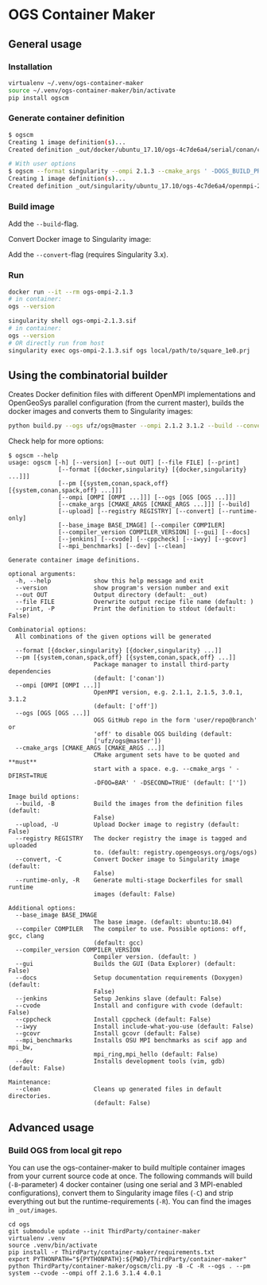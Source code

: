 # OGS Container Maker

## General usage

### Installation

```bash
virtualenv ~/.venv/ogs-container-maker
source ~/.venv/ogs-container-maker/bin/activate
pip install ogscm
```

### Generate container definition

```bash
$ ogscm
Creating 1 image definition(s)...
Created definition _out/docker/ubuntu_17.10/ogs-4c7de6a4/serial/conan/cmake-d41d8cd9/Dockerfile

# With user options
$ ogscm --format singularity --ompi 2.1.3 --cmake_args ' -DOGS_BUILD_PROCESSES=GroundwaterFlow'
Creating 1 image definition(s)...
Created definition _out/singularity/ubuntu_17.10/ogs-4c7de6a4/openmpi-2.1.3/conan/cmake-fde09bf7/Singularity.de
```

### Build image

Add the `--build`-flag.

Convert Docker image to Singularity image:

Add the `--convert`-flag (requires Singularity 3.x).

### Run

```bash
docker run --it --rm ogs-ompi-2.1.3
# in container:
ogs --version
```

```bash
singularity shell ogs-ompi-2.1.3.sif
# in container:
ogs --version
# OR directly run from host
singularity exec ogs-ompi-2.1.3.sif ogs local/path/to/square_1e0.prj
```

## Using the combinatorial builder

Creates Docker definition files with different OpenMPI implementations and OpenGeoSys parallel configuration (from the current master), builds the docker images and converts them to Singularity images:

```bash
python build.py --ogs ufz/ogs@master --ompi 2.1.2 3.1.2 --build --convert
```

Check help for more options:

```
$ ogscm --help
usage: ogscm [-h] [--version] [--out OUT] [--file FILE] [--print]
              [--format [{docker,singularity} [{docker,singularity} ...]]]
              [--pm [{system,conan,spack,off} [{system,conan,spack,off} ...]]]
              [--ompi [OMPI [OMPI ...]]] [--ogs [OGS [OGS ...]]]
              [--cmake_args [CMAKE_ARGS [CMAKE_ARGS ...]]] [--build]
              [--upload] [--registry REGISTRY] [--convert] [--runtime-only]
              [--base_image BASE_IMAGE] [--compiler COMPILER]
              [--compiler_version COMPILER_VERSION] [--gui] [--docs]
              [--jenkins] [--cvode] [--cppcheck] [--iwyy] [--gcovr]
              [--mpi_benchmarks] [--dev] [--clean]

Generate container image definitions.

optional arguments:
  -h, --help            show this help message and exit
  --version             show program's version number and exit
  --out OUT             Output directory (default: _out)
  --file FILE           Overwrite output recipe file name (default: )
  --print, -P           Print the definition to stdout (default: False)

Combinatorial options:
  All combinations of the given options will be generated

  --format [{docker,singularity} [{docker,singularity} ...]]
  --pm [{system,conan,spack,off} [{system,conan,spack,off} ...]]
                        Package manager to install third-party dependencies
                        (default: ['conan'])
  --ompi [OMPI [OMPI ...]]
                        OpenMPI version, e.g. 2.1.1, 2.1.5, 3.0.1, 3.1.2
                        (default: ['off'])
  --ogs [OGS [OGS ...]]
                        OGS GitHub repo in the form 'user/repo@branch' or
                        'off' to disable OGS building (default:
                        ['ufz/ogs@master'])
  --cmake_args [CMAKE_ARGS [CMAKE_ARGS ...]]
                        CMake argument sets have to be quoted and **must**
                        start with a space. e.g. --cmake_args ' -DFIRST=TRUE
                        -DFOO=BAR' ' -DSECOND=TRUE' (default: [''])

Image build options:
  --build, -B           Build the images from the definition files (default:
                        False)
  --upload, -U          Upload Docker image to registry (default: False)
  --registry REGISTRY   The docker registry the image is tagged and uploaded
                        to. (default: registry.opengeosys.org/ogs/ogs)
  --convert, -C         Convert Docker image to Singularity image (default:
                        False)
  --runtime-only, -R    Generate multi-stage Dockerfiles for small runtime
                        images (default: False)

Additional options:
  --base_image BASE_IMAGE
                        The base image. (default: ubuntu:18.04)
  --compiler COMPILER   The compiler to use. Possible options: off, gcc, clang
                        (default: gcc)
  --compiler_version COMPILER_VERSION
                        Compiler version. (default: )
  --gui                 Builds the GUI (Data Explorer) (default: False)
  --docs                Setup documentation requirements (Doxygen) (default:
                        False)
  --jenkins             Setup Jenkins slave (default: False)
  --cvode               Install and configure with cvode (default: False)
  --cppcheck            Install cppcheck (default: False)
  --iwyy                Install include-what-you-use (default: False)
  --gcovr               Install gcovr (default: False)
  --mpi_benchmarks      Installs OSU MPI benchmarks as scif app and mpi_bw,
                        mpi_ring,mpi_hello (default: False)
  --dev                 Installs development tools (vim, gdb) (default: False)

Maintenance:
  --clean               Cleans up generated files in default directories.
                        (default: False)
```

## Advanced usage

### Build OGS from local git repo

You can use the ogs-container-maker to build multiple container images from your current source code at once. The following commands will build (`-B`-parameter) 4 docker container (using one serial and 3 MPI-enabled configurations), convert them to Singularity image files (`-C`) and strip everything out but the runtime-requirements (`-R`). You can find the images in `_out/images`.

```
cd ogs
git submodule update --init ThirdParty/container-maker
virtualenv .venv
source .venv/bin/activate
pip install -r ThirdParty/container-maker/requirements.txt
export PYTHONPATH="${PYTHONPATH}:${PWD}/ThirdParty/container-maker"
python ThirdParty/container-maker/ogscm/cli.py -B -C -R --ogs . --pm system --cvode --ompi off 2.1.6 3.1.4 4.0.1
```
